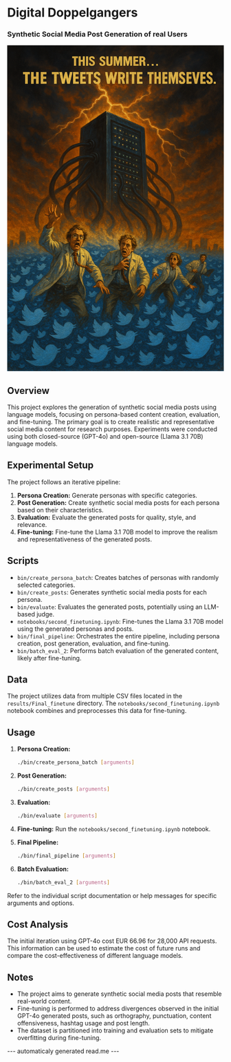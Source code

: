 # Digital Doppelgangers
### Synthetic Social Media Post Generation of real Users

![titleImage](https://github.com/Einengutenmorgen/doppelganger/blob/main/title_image.png)

## Overview

This project explores the generation of synthetic social media posts using language models, focusing on persona-based content creation, evaluation, and fine-tuning. The primary goal is to create realistic and representative social media content for research purposes. Experiments were conducted using both closed-source (GPT-4o) and open-source (Llama 3.1 70B) language models.

## Experimental Setup

The project follows an iterative pipeline:

1.  **Persona Creation:** Generate personas with specific categories.
2.  **Post Generation:** Create synthetic social media posts for each persona based on their characteristics.
3.  **Evaluation:** Evaluate the generated posts for quality, style, and relevance.
4.  **Fine-tuning:** Fine-tune the Llama 3.1 70B model to improve the realism and representativeness of the generated posts.

## Scripts

*   `bin/create_persona_batch`: Creates batches of personas with randomly selected categories.
*   `bin/create_posts`: Generates synthetic social media posts for each persona.
*   `bin/evaluate`: Evaluates the generated posts, potentially using an LLM-based judge.
*   `notebooks/second_finetuning.ipynb`: Fine-tunes the Llama 3.1 70B model using the generated personas and posts.
*   `bin/final_pipeline`: Orchestrates the entire pipeline, including persona creation, post generation, evaluation, and fine-tuning.
*   `bin/batch_eval_2`: Performs batch evaluation of the generated content, likely after fine-tuning.

## Data

The project utilizes data from multiple CSV files located in the `results/Final_finetune` directory. The `notebooks/second_finetuning.ipynb` notebook combines and preprocesses this data for fine-tuning.

## Usage

1.  **Persona Creation:**
    ```bash
    ./bin/create_persona_batch [arguments]
    ```

2.  **Post Generation:**
    ```bash
    ./bin/create_posts [arguments]
    ```

3.  **Evaluation:**
    ```bash
    ./bin/evaluate [arguments]
    ```

4.  **Fine-tuning:**
    Run the `notebooks/second_finetuning.ipynb` notebook.

5.  **Final Pipeline:**
    ```bash
    ./bin/final_pipeline [arguments]
    ```

6.  **Batch Evaluation:**
    ```bash
    ./bin/batch_eval_2 [arguments]
    ```

Refer to the individual script documentation or help messages for specific arguments and options.

## Cost Analysis

The initial iteration using GPT-4o cost EUR 66.96 for 28,000 API requests. This information can be used to estimate the cost of future runs and compare the cost-effectiveness of different language models.

## Notes

*   The project aims to generate synthetic social media posts that resemble real-world content.
*   Fine-tuning is performed to address divergences observed in the initial GPT-4o generated posts, such as orthography, punctuation, content offensiveness, hashtag usage and post length.
*   The dataset is partitioned into training and evaluation sets to mitigate overfitting during fine-tuning.

--- automaticaly generated read.me ---

